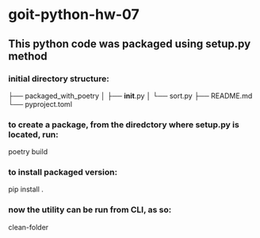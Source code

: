 # goit-python-hw-07

## This python code was packaged using setup.py method

### initial directory structure:

├── packaged_with_poetry
│   ├── __init__.py
│   └── sort.py
├── README.md
└── pyproject.toml

### to create a package, from the diredctory where setup.py is located, run:
poetry build

### to install packaged version:
pip install .

### now the utility can be run from CLI, as so:
clean-folder
